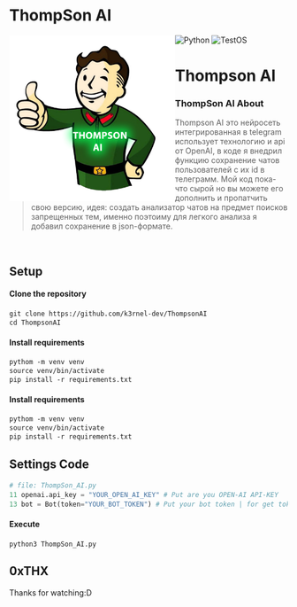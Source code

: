 # ThompSon AI
![Python](https://img.shields.io/badge/Language-Python-blue?style=for-the-badge&logo=python)
![TestOS](https://img.shields.io/badge/TestedOS-Windows\Linux-red?style=for-the-badge&logo=windows)
<img alt="thompson-logo" align="left" width="300" height="300" src="https://github.com/K3rnel-Dev/ThompsonAI/blob/main/screens/logo.jpg">
<h1>Thompson AI</h1>

### ThompSon AI About
> Thompson AI это нейросеть интегрированная в telegram использует технологию и api от OpenAI, в коде я внедрил функцию сохранение чатов пользователей с их id в телеграмм. Мой код пока-что сырой но вы можете его дополнить и пропатчить свою версию, идея: создать анализатор чатов на предмет поисков запрещенных тем, именно поэтоиму для легкого анализа я добавил сохранение в json-формате. 

</br>


## Setup

#### Clone the repository
```shell
git clone https://github.com/k3rnel-dev/ThompsonAI
cd ThompsonAI
```

#### Install requirements
```shell
pythom -m venv venv
source venv/bin/activate
pip install -r requirements.txt
```

#### Install requirements
```shell
pythom -m venv venv
source venv/bin/activate
pip install -r requirements.txt
```


## Settings Code
```python
# file: ThompSon_AI.py
11 openai.api_key = "YOUR_OPEN_AI_KEY" # Put are you OPEN-AI API-KEY
13 bot = Bot(token="YOUR_BOT_TOKEN") # Put your bot token | for get token bot, start @botfather and create-bot
```

#### Execute
```shell
python3 ThompSon_AI.py
```
## 0xTHX
Thanks for watching:D